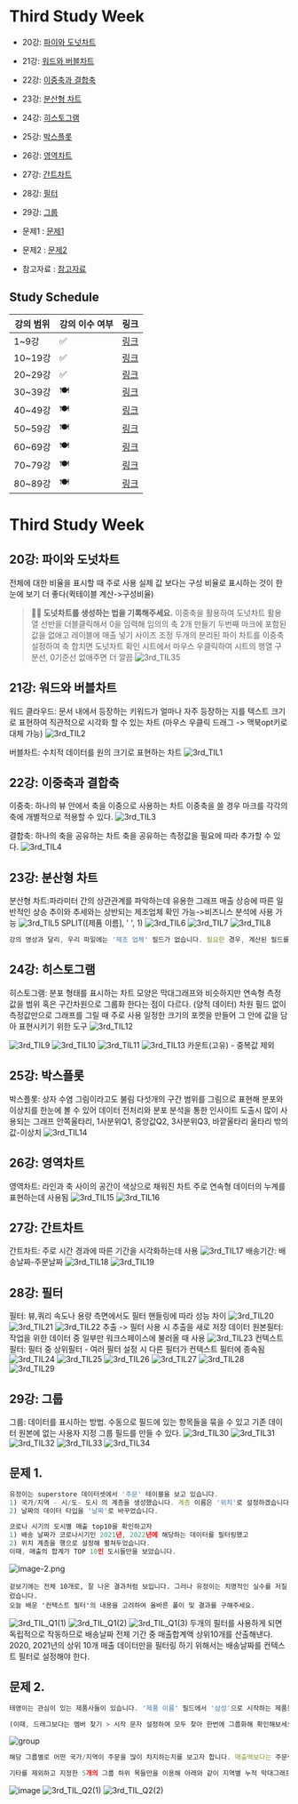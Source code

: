 # Third Study Week

- 20강: [파이와 도넛차트](#20강-파이와-도넛차트)

- 21강: [워드와 버블차트](#21강-워드와-버블차트)

- 22강: [이중축과 결합축](#22강-이중축과-결합축)

- 23강: [분산형 차트](#23강-분산형-차트)

- 24강: [히스토그램](#24강-히스토그램)

- 25강: [박스플롯](#25강-박스플롯)

- 26강: [영역차트](#26강-영역차트)

- 27강: [간트차트](#27강-간트차트)

- 28강: [필터](#28강-필터)

- 29강: [그룹](#29강-그룹)


- 문제1 : [문제1](#문제1)

- 문제2 : [문제2](#문제2)

- 참고자료 : [참고자료](#참고-자료)



## Study Schedule

| 강의 범위     | 강의 이수 여부 | 링크                                                                                                        |
|--------------|---------|-----------------------------------------------------------------------------------------------------------|
| 1~9강        |  ✅      | [링크](https://youtu.be/3ovkUe-TP1w?si=CRjj99Qm300unSWt)       |
| 10~19강      | ✅      | [링크](https://www.youtube.com/watch?v=AXkaUrJs-Ko&list=PL87tgIIryGsa5vdz6MsaOEF8PK-YqK3fz&index=75)       |
| 20~29강      | ✅      | [링크](https://www.youtube.com/watch?v=Qcl4l6p-gHM)      |
| 30~39강      | 🍽️      | [링크](https://www.youtube.com/watch?v=e6J0Ljd6h44&list=PL87tgIIryGsa5vdz6MsaOEF8PK-YqK3fz&index=55)       |
| 40~49강      | 🍽️      | [링크](https://www.youtube.com/watch?v=AXkaUrJs-Ko&list=PL87tgIIryGsa5vdz6MsaOEF8PK-YqK3fz&index=45)       |
| 50~59강      | 🍽️      | [링크](https://www.youtube.com/watch?v=AXkaUrJs-Ko&list=PL87tgIIryGsa5vdz6MsaOEF8PK-YqK3fz&index=35)       |
| 60~69강      | 🍽️      | [링크](https://www.youtube.com/watch?v=AXkaUrJs-Ko&list=PL87tgIIryGsa5vdz6MsaOEF8PK-YqK3fz&index=25)       |
| 70~79강      | 🍽️      | [링크](https://www.youtube.com/watch?v=AXkaUrJs-Ko&list=PL87tgIIryGsa5vdz6MsaOEF8PK-YqK3fz&index=15)       |
| 80~89강      | 🍽️      | [링크](https://www.youtube.com/watch?v=AXkaUrJs-Ko&list=PL87tgIIryGsa5vdz6MsaOEF8PK-YqK3fz&index=5)        |


<!-- 여기까진 그대로 둬 주세요-->
<!-- 이 안에 들어오는 텍스트는 주석입니다. -->

# Third Study Week

## 20강: 파이와 도넛차트
<!-- 파이와 도넛차트에 관해 배우게 된 점을 적어주세요 -->
전체에 대한 비율을 표시할 때 주로 사용
실제 값 보다는 구성 비율로 표시하는 것이 한눈에 보기 더 좋다(퀵테이블 계산->구성비율)

> **🧞‍♀️ 도넛차트를 생성하는 법을 기록해주세요.**
이중축을 활용하여 도넛차트 활용
열 선반을 더블클릭해서 0을 임력해 임의의 축 2개 만들기
두번째 마크에 포함된 값을 없애고 레이블에 매출 넣기 사이즈 조정 두개의 분리된 파이 차트를 이중축 설정하여 축 합치면 도넛차트 확인
시트에서 마우스 우클릭하여 시트의 행열 구분선, 0기준선 없애주면 더 깔끔
![3rd_TIL35](./img/3rd_TIL35.png)


## 21강: 워드와 버블차트
<!-- 워드와 버블차트에 관해 배우게 된 점을 적어주세요 -->
워드 클라우드: 문서 내에서 등장하는 키워드가 얼마나 자주 등장하는 지를 텍스트 크기로 표현하여 직관적으로 시각화 할 수 있는 차트
(마우스 우클릭 드래그 -> 맥북opt키로 대체 가능)
![3rd_TIL2](./img/3rd_TIL2.png)

버블차트: 수치적 데이터를 원의 크기로 표현하는 차트
![3rd_TIL1](./img/3rd_TIL1.png)

## 22강: 이중축과 결합축
<!-- 이중축과 결합축에 관해 배우게 된 점을 적어주세요 -->
이중축: 하나의 뷰 안에서 축을 이중으로 사용하는 차트
이중축을 쓸 경우 마크를 각각의 축에 개별적으로 적용할 수 있다.
![3rd_TIL3](./img/3rd_TIL3.png)

결합축: 하나의 축을 공유하는 차트
축을 공유하는 측정값을 필요에 따라 추가할 수 있다. 
![3rd_TIL4](./img/3rd_TIL4.png)


## 23강: 분산형 차트
<!-- 분산형 차트에 관해 배우게 된 점을 적어주세요 -->
분산형 차트:파라미터 간의 상관관계를 파악하는데 유용한 그래프
 매출 상승에 따른 일반적인 상승 추이와 추세와는 상반되는 제조업체 확인 가능->비즈니스 분석에 사용 가능
![3rd_TIL5](./img/3rd_TIL5.png)
SPLIT([제품 이름], ' ', 1)
![3rd_TIL6](./img/3rd_TIL6.png)
![3rd_TIL7](./img/3rd_TIL7.png)
![3rd_TIL8](./img/3rd_TIL8.png)
```js
강의 영상과 달리, 우리 파일에는 '제조 업체' 필드가 없습니다. 필요한 경우, 계산된 필드를 이용해 'SPLIT([제품 이름], ' ', 1)'를 '제조 업체'로 정의하시고 세부 정보에 놓아주세요.
```

## 24강: 히스토그램
<!-- 히스토그램에 관해 배우게 된 점을 적어주세요 -->
히스토그램: 분포 형태를 표시하는 차트
모양은 막대그래프와 비슷하지만 연속형 측정 값을 범위 혹은 구간차원으로 그룹화 한다는 점이 다르다. (양적 데이터)
차원 필드 없이 측정값만으로 그래프를 그릴 때 주로 사용
일정한 크기의 포켓을 만들어 그 안에 값을 담아 표현시키기 위한 도구
![3rd_TIL12](./img/3rd_TIL12.png)

![3rd_TIL9](./img/3rd_TIL9.png)
![3rd_TIL10](./img/3rd_TIL10.png)
![3rd_TIL11](./img/3rd_TIL11.png)
![3rd_TIL13](./img/3rd_TIL13.png)
카운트(고유) - 중복값 제외

## 25강: 박스플롯
<!-- 박스플롯에 관해 배우게 된 점을 적어주세요 -->
박스플롯: 상자 수염 그림이라고도 불림
다섯개의 구간 범위를 그림으로 표현해 분포와 이상치를 한눈에 볼 수 있어 데이터 전처리와 분포 분석을 통한 인사이트 도출시 많이 사용되는 그래프
안쪽울타리, 1사분위Q1, 중앙값Q2, 3사분위Q3, 바깥울타리
울타리 밖의 값-이상치
![3rd_TIL14](./img/3rd_TIL14.png)

## 26강: 영역차트
<!-- 영역차트에 관해 배우게 된 점을 적어주세요 -->
영역차트: 라인과 축 사이의 공간이 색상으로 채워진 차트
주로 연속형 데이터의 누계를 표현하는데 사용됨
![3rd_TIL15](./img/3rd_TIL15.png)
![3rd_TIL16](./img/3rd_TIL16.png)

## 27강: 간트차트
<!-- 간트차트에 관해 배우게 된 점을 적어주세요 -->
간트차트: 주로 시간 경과에 따른 기간을 시각화하는데 사용
![3rd_TIL17](./img/3rd_TIL17.png)
배송기간: 배송날짜-주문날짜
![3rd_TIL18](./img/3rd_TIL18.png)
![3rd_TIL19](./img/3rd_TIL19.png)

## 28강: 필터
<!-- 필터에 관해 배우게 된 점을 적어주세요 -->
필터: 뷰,쿼리 속도나 용량 측면에서도 필터 핸들링에 따라 성능 차이
![3rd_TIL20](./img/3rd_TIL20.png)
![3rd_TIL21](./img/3rd_TIL21.png)
![3rd_TIL22](./img/3rd_TIL22.png)
추출 -> 필터 사용 시 추출을 새로 저장
데이터 원본필터: 작업을 위한 데이터 중 일부만 워크스페이스에 불러올 때 사용
![3rd_TIL23](./img/3rd_TIL23.png)
컨텍스트 필터: 필터 중 상위필터 - 여러 필터 설정 시 다른 필터가 컨텍스트 필터에 종속됨
![3rd_TIL24](./img/3rd_TIL24.png)
![3rd_TIL25](./img/3rd_TIL25.png)
![3rd_TIL26](./img/3rd_TIL26.png)
![3rd_TIL27](./img/3rd_TIL27.png)
![3rd_TIL28](./img/3rd_TIL28.png)
![3rd_TIL29](./img/3rd_TIL29.png)

## 29강: 그룹
<!-- 그룹에 관해 배우게 된 점을 적어주세요 -->
그룹: 데이터를 표시하는 방법. 수동으로 필드에 있는 항목들을 묶을 수 있고 기존 데이터 원본에 없는 사용자 지정 그룹 필드를 만들 수 있다. 
![3rd_TIL30](./img/3rd_TIL30.png)
![3rd_TIL31](./img/3rd_TIL31.png)
![3rd_TIL32](./img/3rd_TIL32.png)
![3rd_TIL33](./img/3rd_TIL33.png)
![3rd_TIL34](./img/3rd_TIL34.png)

## 문제 1.

```js
유정이는 superstore 데이터셋에서 '주문' 테이블을 보고 있습니다.
1) 국가/지역 - 시/도- 도시 의 계층을 생성했습니다. 계층 이름은 '위치'로 설정하겠습니다.
2) 날짜의 데이터 타입을 '날짜'로 바꾸었습니다.

코로나 시기의 도시별 매출 top10을 확인하고자
1) 배송 날짜가 코로나시기인 2021년, 2022년에 해당하는 데이터를 필터링했고
2) 위치 계층을 행으로 설정해 펼쳐두었습니다.
이때, 매출의 합계가 TOP 10인 도시들만을 보았습니다.
```

![image-2.png](https://github.com/yousrchive/tableau/blob/main/study/img/1st%20study/image-4.png?raw=true)

```
겉보기에는 전체 10개로, 잘 나온 결과처럼 보입니다. 그러나 유정이는 치명적인 실수를 저질렀습니다.
오늘 배운 '컨텍스트 필터'의 내용을 고려하여 올바른 풀이 및 결과를 구해주세요.
```

<!-- DArt-B superstore가 아닌 개인 superstore 파일을 사용했다면 값이 다르게 표시될 수 있습니다.-->
![3rd_TIL_Q1(1)](./img/3rd_TIL_Q1(1).png)
![3rd_TIL_Q1(2)](./img/3rd_TIL_Q1(2).png)
![3rd_TIL_Q1(3)](./img/3rd_TIL_Q1(3).png)
두개의 필터를 사용하게 되면 독립적으로 작동하므로 배송날짜 전체 기간 중 매출합계액 상위10개를 산출해낸다.
2020, 2021년의 상위 10개 매출 데이터만을 필터링 하기 위해서는 배송날짜를 컨텍스트 필터로 설정해야 한다. 

## 문제 2.

```js
태영이는 관심이 있는 제품사들이 있습니다. '제품 이름' 필드에서 '삼성'으로 시작하는 제품들을 'Samsung group'으로, 'Apple'으로 시작하는 제품들을 'Apple group'으로, 'Canon'으로 시작하는 제품들을 'Canon group'으로, 'HP'로 시작하는 제품들을 'HP group', 'Logitech'으로 시작하는 제품들을 'Logitech group'으로 그룹화해서 보려고 합니다. 나머지는 기타로 설정해주세요. 이 그룹화를 명명하는 필드는 'Product Name Group'으로 설정해주세요.

(이때, 드래그보다는 멤버 찾기 > 시작 문자 설정하여 모두 찾아 한번에 그룹화해 확인해보세요.)
```

![group](https://github.com/yousrchive/BUSINESS-INTELLIGENCE-TABLEAU/blob/main/study/img/3rd%20study/%E1%84%89%E1%85%B3%E1%84%8F%E1%85%B3%E1%84%85%E1%85%B5%E1%86%AB%E1%84%89%E1%85%A3%E1%86%BA%202024-09-18%20%E1%84%8B%E1%85%A9%E1%84%92%E1%85%AE%204.33.47.png?raw=true)

```js
해당 그룹별로 어떤 국가/지역이 주문을 많이 차지하는지를 보고자 합니다. 매출액보다는 주문량을 보고 싶으므로, 주문Id의 카운트로 계산하겠습니다.

기타를 제외하고 지정한 5개의 그룹 하위 목들만을 이용해 아래와 같이 지역별 누적 막대그래프를 그려봐주세요.
```

![image](https://github.com/yousrchive/BUSINESS-INTELLIGENCE-TABLEAU/blob/main/study/img/3rd%20study/%E1%84%89%E1%85%B3%E1%84%8F%E1%85%B3%E1%84%85%E1%85%B5%E1%86%AB%E1%84%89%E1%85%A3%E1%86%BA%202024-09-18%20%E1%84%8B%E1%85%A9%E1%84%92%E1%85%AE%204.37.55.png?raw=true)
![3rd_TIL_Q2(1)](./img/3rd_TIL_Q2(1).png)
![3rd_TIL_Q2(2)](./img/3rd_TIL_Q2(2).png)
